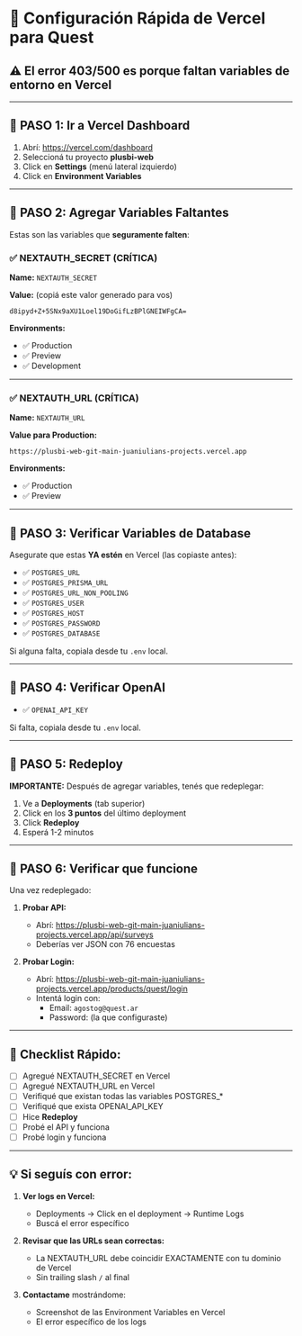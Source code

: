 # 🚀 Configuración Rápida de Vercel para Quest

## ⚠️ El error 403/500 es porque faltan variables de entorno en Vercel

---

## 📍 PASO 1: Ir a Vercel Dashboard

1. Abrí: https://vercel.com/dashboard
2. Seleccioná tu proyecto **plusbi-web**
3. Click en **Settings** (menú lateral izquierdo)
4. Click en **Environment Variables**

---

## 📍 PASO 2: Agregar Variables Faltantes

Estas son las variables que **seguramente falten**:

### ✅ NEXTAUTH_SECRET (CRÍTICA)

**Name:** `NEXTAUTH_SECRET`

**Value:** (copiá este valor generado para vos)
```
d8ipyd+Z+5SNx9aXU1Loel19DoGifLzBPlGNEIWFgCA=
```

**Environments:**
- ✅ Production
- ✅ Preview
- ✅ Development

---

### ✅ NEXTAUTH_URL (CRÍTICA)

**Name:** `NEXTAUTH_URL`

**Value para Production:**
```
https://plusbi-web-git-main-juaniulians-projects.vercel.app
```

**Environments:**
- ✅ Production
- ✅ Preview

---

## 📍 PASO 3: Verificar Variables de Database

Asegurate que estas **YA estén** en Vercel (las copiaste antes):

- ✅ `POSTGRES_URL`
- ✅ `POSTGRES_PRISMA_URL`
- ✅ `POSTGRES_URL_NON_POOLING`
- ✅ `POSTGRES_USER`
- ✅ `POSTGRES_HOST`
- ✅ `POSTGRES_PASSWORD`
- ✅ `POSTGRES_DATABASE`

Si alguna falta, copiala desde tu `.env` local.

---

## 📍 PASO 4: Verificar OpenAI

- ✅ `OPENAI_API_KEY`

Si falta, copiala desde tu `.env` local.

---

## 📍 PASO 5: Redeploy

**IMPORTANTE:** Después de agregar variables, tenés que redeplegar:

1. Ve a **Deployments** (tab superior)
2. Click en los **3 puntos** del último deployment
3. Click **Redeploy**
4. Esperá 1-2 minutos

---

## 📍 PASO 6: Verificar que funcione

Una vez redeplegado:

1. **Probar API:**
   - Abrí: https://plusbi-web-git-main-juaniulians-projects.vercel.app/api/surveys
   - Deberías ver JSON con 76 encuestas

2. **Probar Login:**
   - Abrí: https://plusbi-web-git-main-juaniulians-projects.vercel.app/products/quest/login
   - Intentá login con:
     - Email: `agostog@quest.ar`
     - Password: (la que configuraste)

---

## 🎯 Checklist Rápido:

- [ ] Agregué NEXTAUTH_SECRET en Vercel
- [ ] Agregué NEXTAUTH_URL en Vercel
- [ ] Verifiqué que existan todas las variables POSTGRES_*
- [ ] Verifiqué que exista OPENAI_API_KEY
- [ ] Hice **Redeploy**
- [ ] Probé el API y funciona
- [ ] Probé login y funciona

---

## 💡 Si seguís con error:

1. **Ver logs en Vercel:**
   - Deployments → Click en el deployment → Runtime Logs
   - Buscá el error específico

2. **Revisar que las URLs sean correctas:**
   - La NEXTAUTH_URL debe coincidir EXACTAMENTE con tu dominio de Vercel
   - Sin trailing slash `/` al final

3. **Contactame** mostrándome:
   - Screenshot de las Environment Variables en Vercel
   - El error específico de los logs
